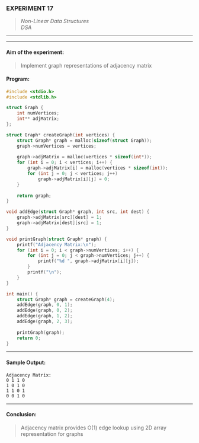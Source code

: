 ### **EXPERIMENT 17**
> *Non-Linear Data Structures*  
*DSA*

---
---

#### **Aim of the experiment:**
> Implement graph representations of adjacency matrix

#### **Program:**
```c
#include <stdio.h>
#include <stdlib.h>

struct Graph {
    int numVertices;
    int** adjMatrix;
};

struct Graph* createGraph(int vertices) {
    struct Graph* graph = malloc(sizeof(struct Graph));
    graph->numVertices = vertices;
    
    graph->adjMatrix = malloc(vertices * sizeof(int*));
    for (int i = 0; i < vertices; i++) {
        graph->adjMatrix[i] = malloc(vertices * sizeof(int));
        for (int j = 0; j < vertices; j++)
            graph->adjMatrix[i][j] = 0;
    }
    
    return graph;
}

void addEdge(struct Graph* graph, int src, int dest) {
    graph->adjMatrix[src][dest] = 1;
    graph->adjMatrix[dest][src] = 1;
}

void printGraph(struct Graph* graph) {
    printf("Adjacency Matrix:\n");
    for (int i = 0; i < graph->numVertices; i++) {
        for (int j = 0; j < graph->numVertices; j++) {
            printf("%d ", graph->adjMatrix[i][j]);
        }
        printf("\n");
    }
}

int main() {
    struct Graph* graph = createGraph(4);
    addEdge(graph, 0, 1);
    addEdge(graph, 0, 2);
    addEdge(graph, 1, 2);
    addEdge(graph, 2, 3);
    
    printGraph(graph);
    return 0;
}
```

---

#### **Sample Output:**
```
Adjacency Matrix:
0 1 1 0 
1 0 1 0 
1 1 0 1 
0 0 1 0 
```

---

#### **Conclusion:**
> Adjacency matrix provides O(1) edge lookup using 2D array representation for graphs